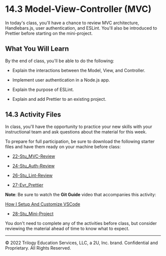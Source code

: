 # 14.3 Model-View-Controller (MVC)
In today's class, you'll have a chance to review MVC architecture, Handlebars.js, user authentication, and ESLint. You'll also be introduced to Prettier before starting on the mini-project.

## What You Will Learn
By the end of class, you'll be able to do the following:

* Explain the interactions between the Model, View, and Controller.

* Implement user authentication in a Node.js app.

* Explain the purpose of ESLint.

* Explain and add Prettier to an existing project.

## 14.3 Activity Files
In class, you'll have the opportunity to practice your new skills with your instructional team and ask questions about the material for this week.

To prepare for full participation, be sure to download the following starter files and have them ready on your machine before class:

* [22-Stu_MVC-Review](https://static.fullstack-bootcamp.com/lesson-files/14-MVC/22-Stu_MVC-Review.zip)

* [24-Stu_Auth-Review](https://static.fullstack-bootcamp.com/lesson-files/14-MVC/24-Stu_Auth-Review.zip)

* [26-Stu_Lint-Review](https://static.fullstack-bootcamp.com/lesson-files/14-MVC/26-Stu_Lint-Review.zip)

* [27-Evr_Prettier](https://static.fullstack-bootcamp.com/lesson-files/14-MVC/27-Evr_Prettier.zip)

**Note**: Be sure to watch the **Git Guide** video that accompanies this activity:

[How I Setup And Customize VSCode](https://www.youtube.com/watch?v=VknMxAIbJj4)

* [28-Stu_Mini-Project](https://static.fullstack-bootcamp.com/lesson-files/14-MVC/28-Stu_Mini-Project.zip)

You don't need to complete any of the activities before class, but consider reviewing the material ahead of time to know what to expect.

---
© 2022 Trilogy Education Services, LLC, a 2U, Inc. brand. Confidential and Proprietary. All Rights Reserved.